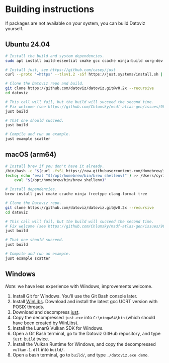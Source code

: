 # Building instructions

If packages are not available on your system, you can build Datoviz yourself.

## Ubuntu 24.04

```bash
# Install the build and system dependencies.
sudo apt install build-essential cmake gcc ccache ninja-build xorg-dev clang-format patchelf tree libtinyxml2-dev libfreetype-dev

# Install just, see https://github.com/casey/just
curl --proto '=https' --tlsv1.2 -sSf https://just.systems/install.sh | bash

# Clone the Datoviz repo and build.
git clone https://github.com/datoviz/datoviz.git@v0.2x --recursive
cd datoviz

# This call will fail, but the build will succeed the second time.
# Fix welcome (see https://github.com/Chlumsky/msdf-atlas-gen/issues/98)
just build

# That one should succeed.
just build

# Compile and run an example.
just example scatter
```


## macOS (arm64)

```bash
# Install brew if you don't have it already.
/bin/bash -c "$(curl -fsSL https://raw.githubusercontent.com/Homebrew/install/HEAD/install.sh)"
(echo; echo 'eval "$(/opt/homebrew/bin/brew shellenv)"') >> /Users/cyrille/.zprofile
    eval "$(/opt/homebrew/bin/brew shellenv)"

# Install dependencies.
brew install just cmake ccache ninja freetype clang-format tree

# Clone the Datoviz repo.
git clone https://github.com/datoviz/datoviz.git@v0.2x --recursive
cd datoviz

# This call will fail, but the build will succeed the second time.
# Fix welcome (see https://github.com/Chlumsky/msdf-atlas-gen/issues/98)
just build

# That one should succeed.
just build

# Compile and run an example.
just example scatter
```

## Windows

_Note_: we have less experience with Windows, improvements welcome.

1. Install Git for Windows. You'll use the Git Bash console later.
2. Install [WinLibs](https://winlibs.com/). Download and install the latest gcc UCRT version with POSIX threads.
3. Download and decompress [just](https://github.com/casey/just/releases).
4. Copy the decompressed `just.exe` into `C:\mingw64\bin` (which should have been created by WinLibs).
5. Install the LunarG Vulkan SDK for Windows.
6. Open a Git Bash terminal, go to the Datoviz GitHub repository, and type `just build` twice.
7. Install the Vulkan Runtime for Windows, and copy the decompressed `vulkan-1.dll` into `build/`.
8. Open a bash terminal, go to `build/`, and type `./datoviz.exe demo`.
